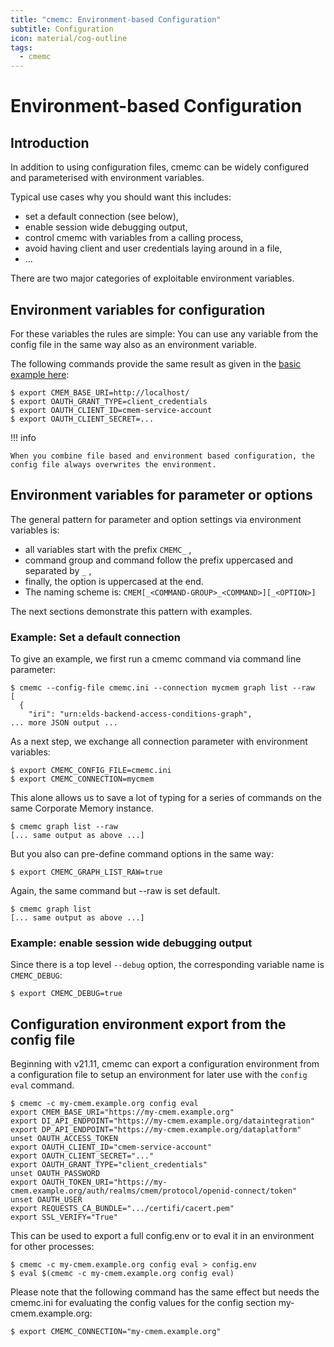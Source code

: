 ```yaml
---
title: "cmemc: Environment-based Configuration"
subtitle: Configuration
icon: material/cog-outline
tags:
  - cmemc
---
```

# Environment-based Configuration

## Introduction

In addition to using configuration files, cmemc can be widely configured and parameterised with environment variables.

Typical use cases why you should want this includes:

- set a default connection (see below),
- enable session wide debugging output,
- control cmemc with variables from a calling process,
- avoid having client and user credentials laying around in a file,
- ...

There are two major categories of exploitable environment variables.

## Environment variables for configuration

For these variables the rules are simple: You can use any variable from the config file in the same way also as an environment variable.

The following commands provide the same result as given in the [basic example here](../file-based-configuration/index.md):

``` shell-session
$ export CMEM_BASE_URI=http://localhost/
$ export OAUTH_GRANT_TYPE=client_credentials
$ export OAUTH_CLIENT_ID=cmem-service-account
$ export OAUTH_CLIENT_SECRET=...
```

!!! info

    When you combine file based and environment based configuration, the config file always overwrites the environment.

## Environment variables for parameter or options

The general pattern for parameter and option settings via environment variables is:

- all variables start with the prefix `CMEMC_` ,
- command group and command follow the prefix uppercased and separated by `_` ,
- finally, the option is uppercased at the end.
- The naming scheme is: `CMEM[_<COMMAND-GROUP>_<COMMAND>][_<OPTION>]`

The next sections demonstrate this pattern with examples.

### Example: Set a default connection

To give an example, we first run a cmemc command via command line parameter:

``` shell-session
$ cmemc --config-file cmemc.ini --connection mycmem graph list --raw
[
  {
    "iri": "urn:elds-backend-access-conditions-graph",
... more JSON output ...
```

As a next step, we exchange all connection parameter with environment variables:

``` shell-session
$ export CMEMC_CONFIG_FILE=cmemc.ini
$ export CMEMC_CONNECTION=mycmem
```

This alone allows us to save a lot of typing for a series of commands on the same Corporate Memory instance.

``` shell-session
$ cmemc graph list --raw
[... same output as above ...]
```

But you also can pre-define command options in the same way:

``` shell-session
$ export CMEMC_GRAPH_LIST_RAW=true
```

Again, the same command but --raw is set default.

``` shell-session
$ cmemc graph list
[... same output as above ...]
```

### Example: enable session wide debugging output

Since there is a top level `--debug` option, the corresponding variable name is `CMEMC_DEBUG`:

``` shell-session
$ export CMEMC_DEBUG=true
```

## Configuration environment export from the config file

Beginning with v21.11, cmemc can export a configuration environment from a configuration file to setup an environment for later use with the `config eval` command.

``` shell-session
$ cmemc -c my-cmem.example.org config eval
export CMEM_BASE_URI="https://my-cmem.example.org"
export DI_API_ENDPOINT="https://my-cmem.example.org/dataintegration"
export DP_API_ENDPOINT="https://my-cmem.example.org/dataplatform"
unset OAUTH_ACCESS_TOKEN
export OAUTH_CLIENT_ID="cmem-service-account"
export OAUTH_CLIENT_SECRET="..."
export OAUTH_GRANT_TYPE="client_credentials"
unset OAUTH_PASSWORD
export OAUTH_TOKEN_URI="https://my-cmem.example.org/auth/realms/cmem/protocol/openid-connect/token"
unset OAUTH_USER
export REQUESTS_CA_BUNDLE=".../certifi/cacert.pem"
export SSL_VERIFY="True"
```

This can be used to export a full config.env or to eval it in an environment for other processes:

``` shell-session
$ cmemc -c my-cmem.example.org config eval > config.env
$ eval $(cmemc -c my-cmem.example.org config eval)
```

Please note that the following command has the same effect but needs the cmemc.ini for evaluating the config values for the config section my-cmem.example.org:

``` shell-session
$ export CMEMC_CONNECTION="my-cmem.example.org"
```

